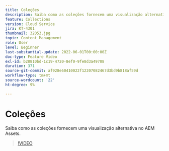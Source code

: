 ```yaml
---
title: Coleções
description: Saiba como as coleções fornecem uma visualização alternativa no AEM Assets.
feature: Collections
version: Cloud Service
jira: KT-4301
thumbnail: 32053.jpg
topic: Content Management
role: User
level: Beginner
last-substantial-update: 2022-06-01T00:00:00Z
doc-type: Feature Video
exl-id: b28810bd-1c19-4720-8ef0-9fe8d3a49708
duration: 371
source-git-commit: af928e60410022f12207082467d3bd9b818af59d
workflow-type: tm+mt
source-wordcount: '22'
ht-degree: 9%

---
```


# Coleções

Saiba como as coleções fornecem uma visualização alternativa no AEM Assets.

>[!VIDEO](https://video.tv.adobe.com/v/32053?quality=12&learn=on)
